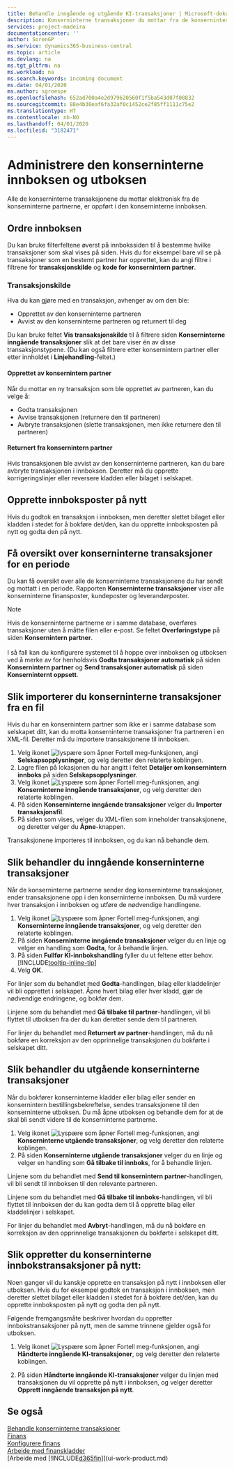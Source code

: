 ```yaml
---
title: Behandle inngående og utgående KI-transaksjoner | Microsoft-dokumentasjon
description: Konserninterne transaksjoner du mottar fra de konserninterne partnerne dine, er oppført i den konserninterne innboksen der du behandler dem manuelt eller automatisk.
services: project-madeira
documentationcenter: ''
author: SorenGP
ms.service: dynamics365-business-central
ms.topic: article
ms.devlang: na
ms.tgt_pltfrm: na
ms.workload: na
ms.search.keywords: incoming document
ms.date: 04/01/2020
ms.author: sgroespe
ms.openlocfilehash: 652ad700a4e2d979620560f1f5ba543d07f08832
ms.sourcegitcommit: 88e4b30eaf6fa32af0c1452ce2f85ff1111c75e2
ms.translationtype: HT
ms.contentlocale: nb-NO
ms.lasthandoff: 04/01/2020
ms.locfileid: "3182471"
---
```

# <a name="manage-the-intercompany-inbox-and-outbox"></a>Administrere den konserninterne innboksen og utboksen
Alle de konserninterne transaksjonene du mottar elektronisk fra de konserninterne partnerne, er oppført i den konserninterne innboksen.  

## <a name="organizing-the-inbox"></a>Ordre innboksen  
 Du kan bruke filterfeltene øverst på innbokssiden til å bestemme hvilke transaksjoner som skal vises på siden. Hvis du for eksempel bare vil se på transaksjoner som en bestemt partner har opprettet, kan du angi filtre i filtrene for **transaksjonskilde** og **kode for konsernintern partner**.  

### <a name="transaction-source"></a>Transaksjonskilde  
Hva du kan gjøre med en transaksjon, avhenger av om den ble:  

- Opprettet av den konserninterne partneren  
- Avvist av den konserninterne partneren og returnert til deg  

Du kan bruke feltet **Vis transaksjonskilde** til å filtrere siden **Konserninterne inngående transaksjoner** slik at det bare viser én av disse transaksjonstypene. (Du kan også filtrere etter konsernintern partner eller etter innholdet i **Linjehandling**-feltet.)  

#### <a name="created-by-intercompany-partner"></a>Opprettet av konsernintern partner  
 Når du mottar en ny transaksjon som ble opprettet av partneren, kan du velge å:

- Godta transaksjonen  
- Avvise transaksjonen (returnere den til partneren)  
- Avbryte transaksjonen (slette transaksjonen, men ikke returnere den til partneren)  

#### <a name="returned-from-intercompany-partner"></a>Returnert fra konsernintern partner  
 Hvis transaksjonen ble avvist av den konserninterne partneren, kan du bare avbryte transaksjonen i innboksen. Deretter må du opprette korrigeringslinjer eller reversere kladden eller bilaget i selskapet.  

## <a name="recreating-inbox-entries"></a>Opprette innboksposter på nytt  
 Hvis du godtok en transaksjon i innboksen, men deretter slettet bilaget eller kladden i stedet for å bokføre det/den, kan du opprette innboksposten på nytt og godta den på nytt.  

## <a name="getting-an-overview-of-intercompany-transactions-for-a-period"></a>Få oversikt over konserninterne transaksjoner for en periode  
 Du kan få oversikt over alle de konserninterne transaksjonene du har sendt og mottatt i en periode. Rapporten **Konserninterne transaksjoner** viser alle konserninterne finansposter, kundeposter og leverandørposter.

 > [!NOTE]  
 > Hvis de konserninterne partnerne er i samme database, overføres transaksjoner uten å måtte filen eller e-post. Se feltet **Overføringstype** på siden **Konsernintern partner**. <br /><br />
I så fall kan du konfigurere systemet til å hoppe over innboksen og utboksen ved å merke av for henholdsvis **Godta transaksjoner automatisk** på siden **Konsernintern partner** og **Send transaksjoner automatisk** på siden **Konserninternt oppsett**.

## <a name="to-import-intercompany-transactions-from-a-file"></a>Slik importerer du konserninterne transaksjoner fra en fil  
Hvis du har en konsernintern partner som ikke er i samme database som selskapet ditt, kan du motta konserninterne transaksjoner fra partneren i en XML-fil. Deretter må du importere transaksjonene til innboksen.  

1.  Velg ikonet ![lyspære som åpner Fortell meg-funksjonen](media/ui-search/search_small.png "Fortell hva du vil gjøre"), angi **Selskapsopplysninger**, og velg deretter den relaterte koblingen.
2. Lagre filen på lokasjonen du har angitt i feltet **Detaljer om konsernintern innboks** på siden **Selskapsopplysninger**.  
3. Velg ikonet ![Lyspære som åpner Fortell meg-funksjonen](media/ui-search/search_small.png "Fortell hva du vil gjøre"), angi **Konserninterne inngående transaksjoner**, og velg deretter den relaterte koblingen.
4. På siden **Konserninterne inngående transaksjoner** velger du **Importer transaksjonsfil**.  
5. På siden som vises, velger du XML-filen som inneholder transaksjonene, og deretter velger du **Åpne**-knappen.  

Transaksjonene importeres til innboksen, og du kan nå behandle dem.

## <a name="to-process-incoming-intercompany-transactions"></a>Slik behandler du inngående konserninterne transaksjoner  
Når de konserninterne partnerne sender deg konserninterne transaksjoner, ender transaksjonene opp i den konserninterne innboksen. Du må vurdere hver transaksjon i innboksen og utføre de nødvendige handlingene.  

1. Velg ikonet ![Lyspære som åpner Fortell meg-funksjonen](media/ui-search/search_small.png "Fortell hva du vil gjøre"), angi **Konserninterne inngående transaksjoner**, og velg deretter den relaterte koblingen.  
2. På siden **Konserninterne inngående transaksjoner** velger du en linje og velger en handling som **Godta**, for å behandle linjen.
3. På siden **Fullfør KI-innbokshandling** fyller du ut feltene etter behov. [!INCLUDE[tooltip-inline-tip](includes/tooltip-inline-tip_md.md)]
4. Velg **OK**.  

For linjer som du behandlet med **Godta**-handlingen, bilag eller kladdelinjer vil bli opprettet i selskapet. Åpne hvert bilag eller hver kladd, gjør de nødvendige endringene, og bokfør dem.  

Linjene som du behandlet med **Gå tilbake til partner**-handlingen, vil bli flyttet til utboksen fra der du kan deretter sende dem til partneren.

For linjer du behandlet med **Returnert av partner**-handlingen, må du nå bokføre en korreksjon av den opprinnelige transaksjonen du bokførte i selskapet ditt.

## <a name="to-process-outgoing-intercompany-transactions"></a>Slik behandler du utgående konserninterne transaksjoner  
Når du bokfører konserninterne kladder eller bilag eller sender en konsernintern bestillingsbekreftelse, sendes transaksjonene til den konserninterne utboksen. Du må åpne utboksen og behandle dem for at de skal bli sendt videre til de konserninterne partnerne.  

1.  Velg ikonet ![Lyspære som åpner Fortell meg-funksjonen](media/ui-search/search_small.png "Fortell hva du vil gjøre"), angi **Konserninterne utgående transaksjoner**, og velg deretter den relaterte koblingen.  
2. På siden **Konserninterne utgående transaksjoner** velger du en linje og velger en handling som **Gå tilbake til innboks**, for å behandle linjen.

Linjene som du behandlet med **Send til konsernintern partner**-handlingen, vil bli sendt til innboksen til den relevante partneren.

Linjene som du behandlet med **Gå tilbake til innboks**-handlingen, vil bli flyttet til innboksen der du kan godta dem til å opprette bilag eller kladdelinjer i selskapet.  

For linjer du behandlet med **Avbryt**-handlingen, må du nå bokføre en korreksjon av den opprinnelige transaksjonen du bokførte i selskapet ditt.  

## <a name="to-recreate-intercompany-inbox-transactions"></a>Slik oppretter du konserninterne innbokstransaksjoner på nytt:  
Noen ganger vil du kanskje opprette en transaksjon på nytt i innboksen eller utboksen. Hvis du for eksempel godtok en transaksjon i innboksen, men deretter slettet bilaget eller kladden i stedet for å bokføre det/den, kan du opprette innboksposten på nytt og godta den på nytt.  

Følgende fremgangsmåte beskriver hvordan du oppretter innbokstransaksjoner på nytt, men de samme trinnene gjelder også for utboksen.

  1.  Velg ikonet ![Lyspære som åpner Fortell meg-funksjonen](media/ui-search/search_small.png "Fortell hva du vil gjøre"), angi **Håndterte inngående KI-transaksjoner**, og velg deretter den relaterte koblingen.  

  2.  På siden **Håndterte inngående KI-transaksjoner** velger du linjen med transaksjonen du vil opprette på nytt i innboksen, og velger deretter **Opprett inngående transaksjon på nytt**.  

## <a name="see-also"></a>Se også
[Behandle konserninterne transaksjoner](intercompany-manage.md)  
[Finans](finance.md)  
[Konfigurere finans](finance-setup-finance.md)  
[Arbeide med finanskladder](ui-work-general-journals.md)  
[Arbeide med [!INCLUDE[d365fin](includes/d365fin_md.md)]](ui-work-product.md)
